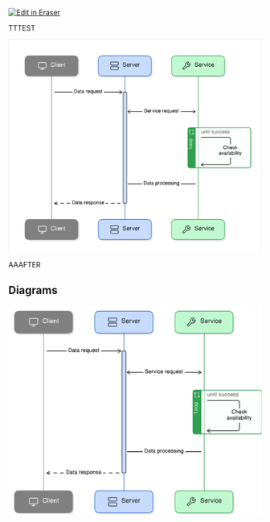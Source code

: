 <p><a target="_blank" href="https://app.eraser.io/workspace/EMCnomWMAeaASyJEsFgO" id="edit-in-eraser-github-link"><img alt="Edit in Eraser" src="https://firebasestorage.googleapis.com/v0/b/second-petal-295822.appspot.com/o/images%2Fgithub%2FOpen%20in%20Eraser.svg?alt=media&amp;token=968381c8-a7e7-472a-8ed6-4a6626da5501"></a></p>

TTTEST

![TTTEST](/.eraser/EMCnomWMAeaASyJEsFgO___vrTMNugc0KVrjLWkMGJi7M8VSXJ2___---figure---euNmFVjjmGZshSSwuEvbA---figure---5ZouKH2pwYWZyeTafnIqdw.png "TTTEST")

AAAFTER


<!-- eraser-additional-content -->
## Diagrams
<!-- eraser-additional-files -->
<a href="/PROD_TEST-sequence-diagram-1.eraserdiagram" data-element-id="qb7YcBy2QH-e_HYqLPZnG"><img src="/.eraser/EMCnomWMAeaASyJEsFgO___vrTMNugc0KVrjLWkMGJi7M8VSXJ2___---diagram----b9ff8ff96807345e69b6d13413d95ec6.png" alt="" data-element-id="qb7YcBy2QH-e_HYqLPZnG" /></a>
<!-- end-eraser-additional-files -->
<!-- end-eraser-additional-content -->
<!--- Eraser file: https://app.eraser.io/workspace/EMCnomWMAeaASyJEsFgO --->
